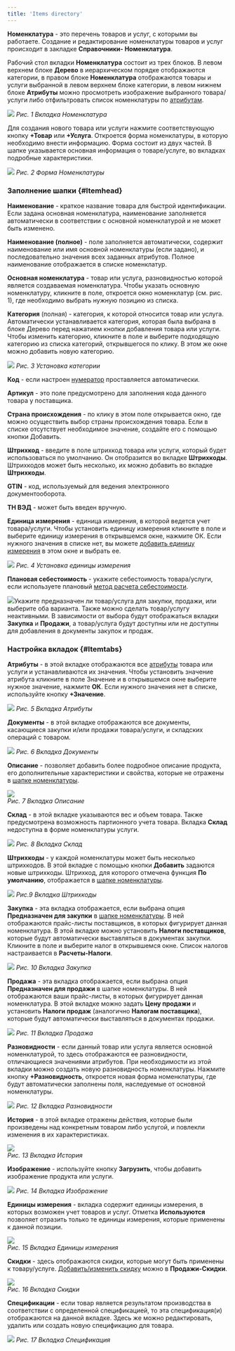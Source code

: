 ```yaml
---
title: 'Items directory'
---
```


**Номенклатура** - это перечень товаров и услуг, с которыми вы работаете. Создание и редактирование номенклатуры товаров и услуг происходит в закладке **Справочники- Номенклатура**.

Рабочий стол вкладки **Номенклатура** состоит из трех блоков. В левом верхнем блоке **Дерево** в иерархическом порядке отображаются категории, в правом блоке **Номенклатура** отображаются товары и услуги выбранной в левом верхнем блоке категории, в левом нижнем блоке **Атрибуты** можно просмотреть изображение выбранного товара/услуги либо отфильтровать список номенклатуры по [атрибутам](Attributes.md).

![](images/Items_directory_1.png)
*Рис. 1 Вкладка Номенклатура*

  

Для создания нового товара или услуги нажмите соответствующую кнопку **+Товар** или **+Услуга**. Откроется форма номенклатуры, в которую необходимо внести информацию. Форма состоит из двух частей. В шапке указывается основная информация о товаре/услуге, во вкладках подробные характеристики.

![](images/Items_directory_2.png)
*Рис. 2 Форма Номенклатуры*

### Заполнение шапки {#Itemhead}

**Наименование** - краткое название товара для быстрой идентификации. Если задана основная номенклатура, наименование заполняется автоматически в соответствии с основной номенклатурой и не может быть изменено.

**Наименование (полное)** - поле заполняется автоматически, содержит наименование или имя основной номенклатуры (если задано), и последовательно значения всех заданных атрибутов. Полное наименование отображается в списке номенклатур.

**Основная номенклатура** - товар или услуга, разновидностью которой является создаваемая номенклатура. Чтобы указать основную номенклатуру, кликните в поле, откроется окно номенклатур (см. рис. 1), где необходимо выбрать нужную позицию из списка.

**Категория** (полная) - категория, к которой относится товар или услуга. Автоматически устанавливается категория, которая была выбрана в блоке Дерево перед нажатием кнопки добавления товара или услуги. Чтобы изменить категорию, кликните в поле и выберите подходящую категорию из списка категорий, открывшегося по клику. В этом же окне можно добавить новую категорию.

![](images/Items_directory_3.png)
*Рис. 3 Установка категории*

  

**Код** - если настроен [нумератор](Numerators.md) проставляется автоматически.

**Артикул** - это поле предусмотрено для заполнения кода данного товара у поставщика.

**Страна происхождения** - по клику в этом поле открывается окно, где можно осуществить выбор страны происхождения товара. Если в списке отсутствует необходимое значение, создайте его с помощью кнопки Добавить.

**Штрихкод** - введите в поле штрихкод товара или услуги, который будет использоваться по умолчанию. Он отобразится во вкладке **Штрихкоды**. Штрихкодов может быть несколько, их можно добавить во вкладке **Штрихкоды**.

**GTIN** - код, используемый для ведения электронного документооборота.

**ТН ВЭД** - может быть введен вручную.

**Единица измерения** - единица измерения, в которой ведется учет товара/услуги. Чтобы установить единицу измерения кликните в поле и выберите единицу измерения в открывшемся окне, нажмите ОК. Если нужного значения в списке нет, вы можете [добавить единицу измерения](Units_of_measure.md) в этом окне и выбрать ее.

![](images/Items_directory_4.png)
*Рис. 4 Установка единицы измерения*

  

**Плановая себестоимость** - укажите себестоимость товара/услуги, если используете плановый [метод расчета себестоимости](Categories.md).

  

![](images/Items_directory_5.png)Укажите предназначен ли товар/услуга для закупки, продажи, или выберите оба варианта. Также можно сделать товар/услугу неактивными. В зависимости от выбора будут отображаться вкладки **Закупка** и **Продажи**, а товар/услуга будут доступны или не доступны для добавления в документы закупок и продаж.

### Настройка вкладок {#Itemtabs}

**Атрибуты** - в этой вкладке отображаются все [атрибуты](Attributes.md) товара или услуги и устанавливаются их значения. Чтобы установить значение атрибута кликните в поле Значение и в открывшемся окне выберите нужное значение, нажмите **ОК**. Если нужного значения нет в списке, используйте кнопку **+Значение**.

![](images/Items_directory_6.png)
*Рис. 5 Вкладка Атрибуты*

  

**Документы** - в этой вкладке отображаются все документы, касающиеся закупки и/или продажи товара/услуги, и складских операций с товаром.

![](images/Items_directory_7.png)
*Рис. 6 Вкладка Документы*

  

**Описание** - позволяет добавить более подробное описание продукта, его дополнительные характеристики и свойства, которые не отражены в [шапке номенклатуры](Items_directory.md#Itemhead).

![](images/Items_directory_8.png)  
*Рис. 7 Вкладка Описание*

  

**Склад** - в этой вкладке указываются вес и объем товара. Также предусмотрена возможность партионного учета товара. Вкладка **Склад** недоступна в форме номенклатуры услуги.

![](images/Items_directory_9.png)
*Рис. 8 Вкладка Склад*

  

**Штрихкоды** - у каждой номенклатуры может быть несколько штрихкодов. В этой вкладке с помощью кнопки **Добавить** задаются новые штрихкоды. Штрихкод, для которого отмечена функция **По умолчанию**, отображается в [шапке номенклатуры](Items_directory.md#Itemhead).

![](images/Items_directory_10.png)
*Рис.9 Вкладка Штрихкоды*

  

**Закупка** - эта вкладка отображается, если выбрана опция **Предназначен для закупки** в [шапке номенклатуры](Items_directory.md#Itemhead). В ней отображаются прайс-листы поставщиков, в которых фигурирует данная номенклатура. В этой вкладке можно установить **Налоги поставщиков**, которые будут автоматически выставляться в документах закупки. Кликните в поле и выберите налог в открывшемся окне. Список налогов настраивается в **Расчеты-Налоги**.

![](images/Items_directory_12.png)
*Рис. 10 Вкладка Закупка*

  

**Продажа** - эта вкладка отображается, если выбрана опция **Предназначен для продажи** в шапке номенклатуры. В ней отображаются ваши прайс-листы, в которых фигурирует данная номенклатура. В этой вкладке можно задать **Цену продажи** и установить **Налоги продаж** (аналогично **Налогам поставщика**), которые будут автоматически выставляться в документах продажи.

![](images/Items_directory_13.png)
*Рис. 11 Вкладка Продажа*

  

**Разновидности** - если данный товар или услуга является основной номенклатурой, то здесь отображаются ее разновидности, отличающиеся значениями атрибутов. При необходимости из этой вкладки можно создать новую разновидность номенклатуры. Нажмите кнопку **+Разновидность**, откроется новая форма номенклатуры, где будут автоматически заполнены поля, наследуемые от основной номенклатуры.

![](images/Items_directory_14.png)
*Рис. 12 Вкладка Разновидности*

  

**История** - в этой вкладке отражены действия, которые были произведены над конкретным товаром либо услугой, и повлекли изменения в их характеристиках.

![](images/Items_directory_15.png)  
*Рис. 13 Вкладка История*

  

**Изображение** - используйте кнопку **Загрузить**, чтобы добавить изображение продукта или услуги.

![](images/Items_directory_16.png)
*Рис. 14 Вкладка Изображение*

  

**Единицы измерения** - вкладка содержит единицы измерения, в которых возможен учет товаров и услуг. Отметка **Используются** позволяет отразить только те единицы измерения, которые применены к данной позиции.

![](images/Items_directory_17.png)  
*Рис. 15 Вкладка Единицы измерения*

  

**Скидки** - здесь отображаются скидки, которые могут быть применены к товару/услуге. [Добавить/изменить скидку](Discount_settings.md) можно в **Продажи-Скидки**.

![](images/Items_directory_18.png)  
*Рис. 16 Вкладка Скидки*

  

**Спецификации** - если товар является результатом производства в соответствии с определенной спецификацией, то эта спецификация(и) отображаются на данной вкладке. Здесь же можно редактировать, удалить или создать новую спецификацию для товара.

![](images/Items_directory_19.png)
*Рис. 17 Вкладка Спецификация*

  

  



  
